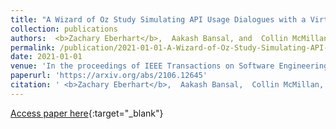 ```yaml
---
title: "A Wizard of Oz Study Simulating API Usage Dialogues with a Virtual Assistant"
collection: publications
authors:  <b>Zachary Eberhart</b>,  Aakash Bansal, and  Collin McMillan
permalink: /publication/2021-01-01-A-Wizard-of-Oz-Study-Simulating-API-Usage-Dialogues-with-a-Virtual-Assistant
date: 2021-01-01
venue: 'In the proceedings of IEEE Transactions on Software Engineering (TSE)'
paperurl: 'https://arxiv.org/abs/2106.12645'
citation: ' <b>Zachary Eberhart</b>,  Aakash Bansal,  Collin McMillan, &quot;A Wizard of Oz Study Simulating API Usage Dialogues with a Virtual Assistant.&quot; In the proceedings of IEEE Transactions on Software Engineering (TSE), 2021.'
---
```

[Access paper here](https://arxiv.org/abs/2106.12645){:target="_blank"}

